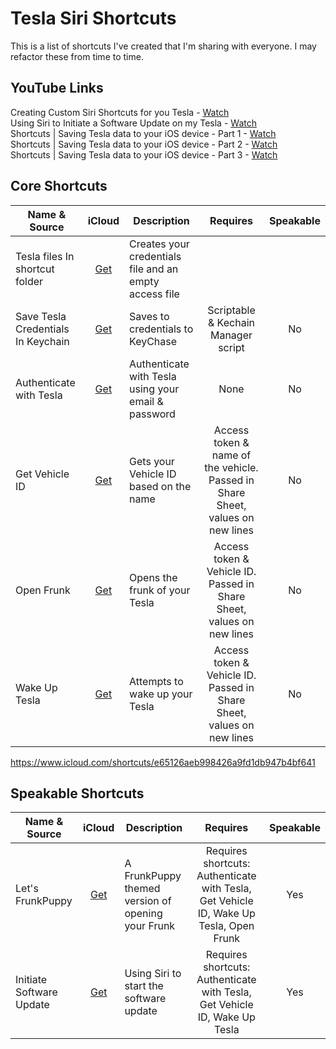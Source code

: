 # Tesla Siri Shortcuts

This is a list of shortcuts I've created that I'm sharing with everyone. I may refactor these from time to time.

## YouTube Links

Creating Custom Siri Shortcuts for you Tesla - [Watch](https://youtu.be/I8koTRZGmIw)  
Using Siri to Initiate a Software Update on my Tesla - [Watch](https://youtu.be/PLJmQWN9qY8)  
Shortcuts | Saving Tesla data to your iOS device - Part 1 - [Watch](https://youtu.be/gLXSNbGiz0w)  
Shortcuts | Saving Tesla data to your iOS device - Part 2 - [Watch](https://youtu.be/3NFJYktEmvQ)  
Shortcuts | Saving Tesla data to your iOS device - Part 3 - [Watch](https://youtu.be/N3f0XRcMDlc)  

## Core Shortcuts
| Name & Source | iCloud | Description | Requires | Speakable |
| ------------- | :----: | ----------- | :-------------: | :-------: |
| Tesla files In shortcut folder | [Get](https://www.icloud.com/shortcuts/62309c5754a84516a04f0a93cd22174a) | Creates your credentials file and an empty access file 
| Save Tesla Credentials In Keychain | [Get](https://www.icloud.com/shortcuts/add3364aa33e4d07bac8ed87d7561ddf) | Saves to credentials to KeyChase | Scriptable & Kechain Manager script | No |
| Authenticate with Tesla | [Get](https://www.icloud.com/shortcuts/cbb40ad31e9646faa280c06fa8ce4d73) | Authenticate with Tesla using your email & password | None | No |
| Get Vehicle ID | [Get](https://www.icloud.com/shortcuts/1c8beaf82cd045188531824b52830fd2) | Gets your Vehicle ID based on the name | Access token & name of the vehicle. Passed in Share Sheet, values on new lines | No |
| Open Frunk | [Get](https://www.icloud.com/shortcuts/3af21c1fe8c44e99adc6fa2110e96f48) | Opens the frunk of your Tesla | Access token & Vehicle ID. Passed in Share Sheet, values on new lines | No |
| Wake Up Tesla | [Get](https://www.icloud.com/shortcuts/5b19450f575b4a12b9ab1699157d31e3) | Attempts to wake up your Tesla | Access token & Vehicle ID. Passed in Share Sheet, values on new lines | No |

https://www.icloud.com/shortcuts/e65126aeb998426a9fd1db947b4bf641

## Speakable Shortcuts
| Name & Source | iCloud | Description | Requires | Speakable |
| ------------- | :----: | ----------- | :-------------: | :-------: |
| Let's FrunkPuppy | [Get](https://www.icloud.com/shortcuts/5f5eaa60e86d43a98c29b1486a954286) | A FrunkPuppy themed version of opening your Frunk | Requires shortcuts: Authenticate with Tesla, Get Vehicle ID, Wake Up Tesla, Open Frunk | Yes |
| Initiate Software Update | [Get](https://www.icloud.com/shortcuts/8754a99b8c61417da17f6613eeb537e8) | Using Siri to start the software update | Requires shortcuts: Authenticate with Tesla, Get Vehicle ID, Wake Up Tesla | Yes |
